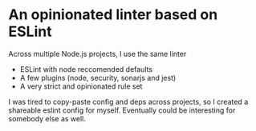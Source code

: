 # An opinionated linter based on ESLint

Across multiple Node.js projects, I use the same linter

  * ESLint with node reccomended defaults
  * A few plugins (node, security, sonarjs and jest)
  * A very strict and opinionated rule set

I was tired to copy-paste config and deps across projects, so I created a shareable eslint config for myself. Eventually could be interesting for somebody else as well. 



